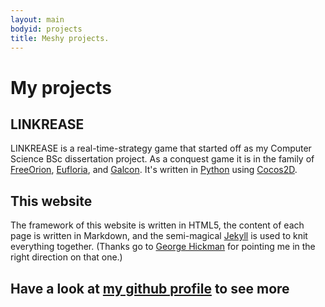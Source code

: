 ```yaml
---
layout: main
bodyid: projects
title: Meshy projects.
---
```


# My projects

## LINKREASE

LINKREASE is a real-time-strategy game that started off as my Computer Science BSc dissertation project. As a conquest game it is in the family of [FreeOrion](http://www.freeorion.org/), [Eufloria](http://www.eufloria-game.com/), and [Galcon](http://www.galcon.com/fusion/). It's written in [Python](http://www.python.org/) using [Cocos2D](http://cocos2d.org/).

## This website
The framework of this website is written in HTML5, the content of each page is written in Markdown, and the semi-magical [Jekyll](http://github.com/mojombo/jekyll) is used to knit everything together. (Thanks go to [George Hickman](http://ghickman.co.uk/) for pointing me in the right direction on that one.)

## Have a look at [my github profile](http://github.com/meshy) to see more